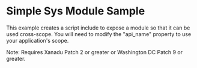 # Simple Sys Module Sample

This example creates a script include to expose a module so that it can be used cross-scope. You will need to modify the "api_name" property to use your application's scope.

Note: Requires Xanadu Patch 2 or greater or Washington DC Patch 9 or greater.
